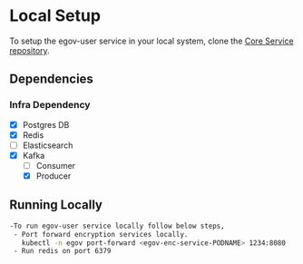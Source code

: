 # Local Setup

To setup the egov-user service in your local system, clone the [Core Service repository](https://github.com/egovernments/core-services).

## Dependencies

### Infra Dependency

- [X] Postgres DB
- [X] Redis
- [ ] Elasticsearch
- [X] Kafka
  - [ ] Consumer
  - [X] Producer

## Running Locally

```bash
-To run egov-user service locally follow below steps, 
 - Port forward encryption services locally.
   kubectl -n egov port-forward <egov-enc-service-PODNAME> 1234:8080
 - Run redis on port 6379
```
